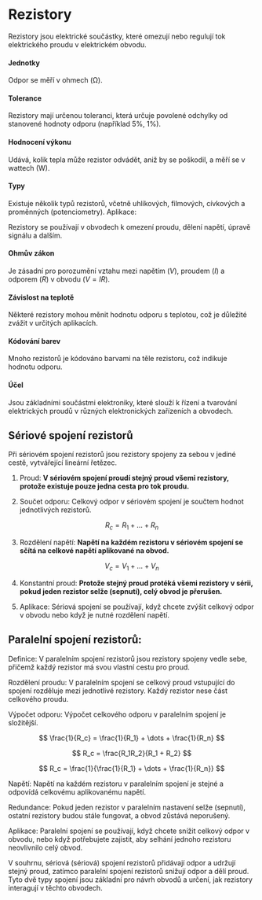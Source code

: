 # Rezistory
Rezistory jsou elektrické součástky, které omezují nebo regulují tok elektrického proudu v elektrickém obvodu.

#### Jednotky
Odpor se měří v ohmech (Ω).


#### Tolerance
Rezistory mají určenou toleranci, která určuje povolené odchylky od stanovené hodnoty odporu (například 5%, 1%).

#### Hodnocení výkonu
Udává, kolik tepla může rezistor odvádět, aniž by se poškodil, a měří se v wattech (W).

#### Typy

Existuje několik typů rezistorů, včetně uhlíkových, filmových, cívkových a proměnných (potenciometry).
Aplikace:

Rezistory se používají v obvodech k omezení proudu, dělení napětí, úpravě signálu a dalším.

#### Ohmův zákon

Je zásadní pro porozumění vztahu mezi napětím ($V$), proudem ($I$) a odporem ($R$) v obvodu ($V = IR$).

#### Závislost na teplotě

Některé rezistory mohou měnit hodnotu odporu s teplotou, což je důležité zvážit v určitých aplikacích.

#### Kódování barev

Mnoho rezistorů je kódováno barvami na těle rezistoru, což indikuje hodnotu odporu.

#### Účel

Jsou základními součástmi elektroniky, které slouží k řízení a tvarování elektrických proudů v různých elektronických zařízeních a obvodech.

## Sériové spojení rezistorů

Při sériovém spojení rezistorů jsou rezistory spojeny za sebou v jediné cestě, vytvářející lineární řetězec.

1. Proud: **V sériovém spojení proudí stejný proud všemi rezistory, protože existuje pouze jedna cesta pro tok proudu.**

2. Součet odporu: Celkový odpor v sériovém spojení je součtem hodnot jednotlivých rezistorů. 

$$
R_c = R_1 + \dots + R_n
$$

3. Rozdělení napětí: **Napětí na každém rezistoru v sériovém spojení se sčítá na celkové napětí aplikované na obvod.**

$$
V_c = V_1 + \dots + V_n
$$

4. Konstantní proud: **Protože stejný proud protéká všemi rezistory v sérii, pokud jeden rezistor selže (sepnutí), celý obvod je přerušen.**

5. Aplikace: Sériová spojení se používají, když chcete zvýšit celkový odpor v obvodu nebo když je nutné rozdělení napětí.

## Paralelní spojení rezistorů:

Definice: V paralelním spojení rezistorů jsou rezistory spojeny vedle sebe, přičemž každý rezistor má svou vlastní cestu pro proud.

Rozdělení proudu: V paralelním spojení se celkový proud vstupující do spojení rozděluje mezi jednotlivé rezistory. Každý rezistor nese část celkového proudu.

Výpočet odporu: Výpočet celkového odporu v paralelním spojení je složitější. 

$$
\frac{1}{R_c} = \frac{1}{R_1} + \dots + \frac{1}{R_n}
$$

$$
R_c = \frac{R_1R_2}{R_1 + R_2}
$$

$$
R_c = \frac{1}{\frac{1}{R_1} + \dots + \frac{1}{R_n}}
$$

Napětí: Napětí na každém rezistoru v paralelním spojení je stejné a odpovídá celkovému aplikovanému napětí.

Redundance: Pokud jeden rezistor v paralelním nastavení selže (sepnutí), ostatní rezistory budou stále fungovat, a obvod zůstává neporušený.

Aplikace: Paralelní spojení se používají, když chcete snížit celkový odpor v obvodu, nebo když potřebujete zajistit, aby selhání jednoho rezistoru neovlivnilo celý obvod.

V souhrnu, sériová (sériová) spojení rezistorů přidávají odpor a udržují stejný proud, zatímco paralelní spojení rezistorů snižují odpor a dělí proud. Tyto dvě typy spojení jsou základní pro návrh obvodů a určení, jak rezistory interagují v těchto obvodech.